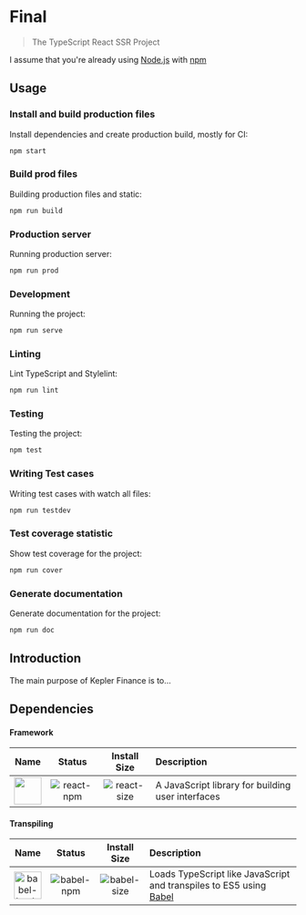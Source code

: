 # Final
> The TypeScript React SSR Project

I assume that you're already using [Node.js](https://nodejs.org/) with [npm](https://www.npmjs.com/)

## Usage

### Install and build production files

Install dependencies and create production build, mostly for CI:
```bash
npm start
```

### Build prod files

Building production files and static:
```bash
npm run build
```

### Production server

Running production server:
```bash
npm run prod
```

### Development

Running the project:
```bash
npm run serve
```

### Linting

Lint TypeScript and Stylelint:
```bash
npm run lint
```

### Testing

Testing the project:
```bash
npm test
```

### Writing Test cases

Writing test cases with watch all files:
```bash
npm run testdev
```

### Test coverage statistic

Show test coverage for the project:
```bash
npm run cover
```

### Generate documentation

Generate documentation for the project:
```bash
npm run doc
```

## Introduction

The main purpose of Kepler Finance is to...

## Dependencies

#### Framework

|Name|Status|Install Size|Description|
|:--:|:----:|:----------:|:----------|
|<a href="https://github.com/facebook/react"><img width="48" height="48" src="https://cdn.worldvectorlogo.com/logos/react.svg"></a>|![react-npm]|![react-size]|A JavaScript library for building user interfaces|


[react-npm]: https://img.shields.io/npm/v/react.svg
[react-size]: https://packagephobia.now.sh/badge?p=react

#### Transpiling

|Name|Status|Install Size|Description|
|:--:|:----:|:----------:|:----------|
|<a href="https://github.com/babel/babel-loader"><img width="48" height="48" title="babel-loader" src="https://worldvectorlogo.com/logos/babel-10.svg"></a>|![babel-npm]|![babel-size]|Loads TypeScript like JavaScript and transpiles to ES5 using <a href="https://github.com/babel/babel">Babel</a>|


[babel-npm]: https://img.shields.io/npm/v/babel-loader.svg
[babel-size]: https://packagephobia.now.sh/badge?p=babel-loader